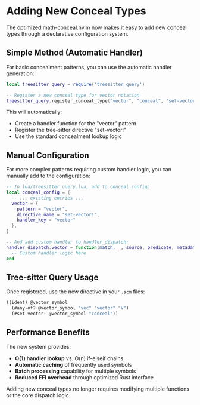 # Adding New Conceal Types

The optimized math-conceal.nvim now makes it easy to add new conceal types through a declarative configuration system.

## Simple Method (Automatic Handler)

For basic concealment patterns, you can use the automatic handler generation:

```lua
local treesitter_query = require('treesitter_query')

-- Register a new conceal type for vector notation
treesitter_query.register_conceal_type("vector", "conceal", "set-vector!")
```

This will automatically:
- Create a handler function for the "vector" pattern
- Register the tree-sitter directive "set-vector!"
- Use the standard concealment lookup logic

## Manual Configuration

For more complex patterns requiring custom handler logic, you can manually add to the configuration:

```lua
-- In lua/treesitter_query.lua, add to conceal_config:
local conceal_config = {
  -- ... existing entries ...
  vector = { 
    pattern = "vector", 
    directive_name = "set-vector!", 
    handler_key = "vector" 
  },
}

-- And add custom handler to handler_dispatch:
handler_dispatch.vector = function(match, _, source, predicate, metadata)
  -- Custom handler logic here
end
```

## Tree-sitter Query Usage

Once registered, use the new directive in your `.scm` files:

```scheme
((ident) @vector_symbol
  (#any-of? @vector_symbol "vec" "vector" "V")
  (#set-vector! @vector_symbol "conceal"))
```

## Performance Benefits

The new system provides:
- **O(1) handler lookup** vs. O(n) if-elseif chains
- **Automatic caching** of frequently used symbols
- **Batch processing** capability for multiple symbols
- **Reduced FFI overhead** through optimized Rust interface

Adding new conceal types no longer requires modifying multiple functions or the core dispatch logic.